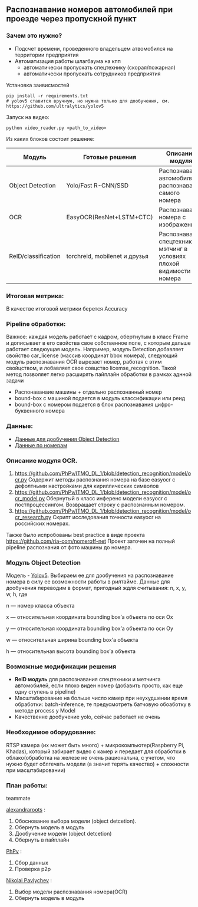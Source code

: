 ## Распознавание номеров автомобилей при проезде через пропускной пункт

### Зачем это нужно?
* Подсчет времени, проведенного владельцем атвомобился на территории предприятия
* Автоматизация работы шлагбаума на кпп
    * автоматически пропускать спецтехнику (скорая/пожарная)
    * автоматически пропускать сотрудников предприятия
    
Установка заивисмостей
```
pip install -r requirements.txt
# yolov5 ставится вручную, но нужна только для дообучения, см. https://github.com/ultralytics/yolov5
```
Запуск на видео:
```
python video_reader.py <path_to_video>
```


Из каких блоков состоит решение:

| Модуль          | Готовые решения                    | Описание модуля | Метрика
| ------------- |------------------| -----|---|
| Object Detection | Yolo/Fast R-CNN/SSD                               | Распознавание автомобиля + распознавание самого номера |mAP
| OCR |  EasyOCR(ResNet+LSTM+CTC)        | Распознавание номера с изображения |Accuracy|
| ReID/classification  | torchreid, mobilenet и друзья | Распознавание спецтехники + мэтчинг в условиях плохой видимости номера ||

### Итоговая метрика:
В качестве итоговой метрики берется Accuracy

### Pipeline обработки:

Важное: каждая модель работает с кадром, обертнутым в класс Frame и дописывает в его свойства свое собственное поле, с которым дальше работает следюущая модель. Например, модуль Detection добавляет свойство car_license (массив координат bbox номера), следующий модуль распознавания OCR вырезает номер, работая с этим свойцством, и лобавляет свое совцство licemse_recognition. Такой метод позволяет легко расширять пайплайн обработки в рамках аднной задачи

* Распонаванаие машины + отдельно раcпознанный номер
* bound-box с машиной подается в модуль классификации или реид
* bound-box c номером подается в блок распознавания  цифро-буквенного номера


### Данные:
* [Данные для дообучения Object Detection](https://www.kaggle.com/code/sayamkumar/car-license-plate-detection/data)
* [Данные по номерам](https://nomeroff.net.ua/datasets/autoriaNumberplateOcrRu)


### Описание модуля OCR.

1) https://github.com/PhPv/ITMO_DL_1/blob/detection_recognition/model/ocr.py
Содержит методы распознания номера на базе easyocr c дефолтными настройками для кириллических символов
2) https://github.com/PhPv/ITMO_DL_1/blob/detection_recognition/model/ocr_model.py
Обернутый в класс инференс модели easyocr c постпроцессингом. Возвращает строку с распознанным номером.
3) https://github.com/PhPv/ITMO_DL_1/blob/detection_recognition/model/ocr_research.py
Скрипт исследования точности easyocr на российских номерах.

Также было испробованы best practice в виде проекта https://github.com/ria-com/nomeroff-net
Проект заточен на полный pipeline распознания от фото машины до номера.


### Модуль Object Detection
Модель - [Yolov5](https://github.com/ultralytics/yolov5). Выбираем ее для дообучения на распознавание номера в силу ее возможности работы в рилтайме.
Данные для дообучения переводим в формат, пригодный ждля считывания:
n, x, y, w, h, где

   n — номер класса объекта

   x — относительная координата bounding box’а объекта по оси Ox

   y — относительная координата bounding box’а объекта по оси Oy

   w — относительная ширина bounding box’а объекта

   h — относительная высота bounding box’а объекта

### Возможные модификации решения
* <b>ReID модуль</b> для распознавания спецтехники и метчинга автомобилей, если плохо виден номер (добавить просто, как еще одну ступень в pipeline)
* Масштабирование на больше число камер при неухудшении время обработки: batch-inference, те предусмотреть батчовую обоаботку в методе process у Model
* Качественне дообучение yolo, сейчас работает не очень

### Необходимое оборудование:
RTSP камера (их может быть много) + микрокомпьютер(Raspberry Pi, Khadas), который забирает видео с камер и передает для обработки в облако(обработка на железе не очень рациональна, с учетом, что нужно будет облгечать модели (а значит терять качество) + сложности при масштабировании)

### План работы:

teammate

[alexandraroots](https://github.com/alexandraroots) :
1. Обоснование выбора модели (object detcetion).
2. Обернуть модель в модуль 
3. Дообучение модели (object detcetion) 
4. Обернуть в пайплайн 

[PhPv](https://github.com/PhPv) :
1. Сбор данных
2. Проверка p2p

[Nikolai Pavlychev](https://github.com/NikolayPavlychev)  :
1. Выбор модели распознавания номера(OCR)
2. Обернуть модель в модуль 
